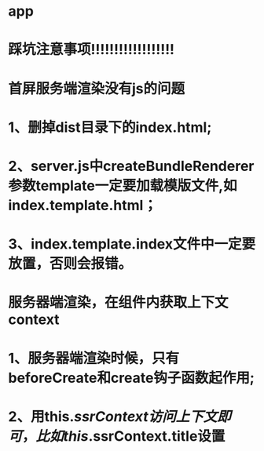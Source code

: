 # app

# 踩坑注意事项!!!!!!!!!!!!!!!!!!

# 首屏服务端渲染没有js的问题
# 1、删掉dist目录下的index.html;
# 2、server.js中createBundleRenderer参数template一定要加载模版文件,如index.template.html；
# 3、index.template.index文件中一定要放置<!--vue-ssr-outlet-->，否则会报错。

# 服务器端渲染，在组件内获取上下文context
# 1、服务器端渲染时候，只有beforeCreate和create钩子函数起作用;
# 2、用this.$ssrContext访问上下文即可，比如this.$ssrContext.title设置<title>标签；
# 3、同时在html模版内用{{title}}设置;
# 4、注意：this.$ssrContext该api只在服务器端起作用，所以应该先判断this.$ssrContext是否存在，避免在客户端渲染时候找不到对象报错。

## Project setup
```
yarn install
```

### Compiles and hot-reloads for development
```
yarn run serve
```

### Compiles and minifies for production
```
yarn run build
```

### Run your tests
```
yarn run test
```

### Lints and fixes files
```
yarn run lint
```

### Customize configuration
See [Configuration Reference](https://cli.vuejs.org/config/).
